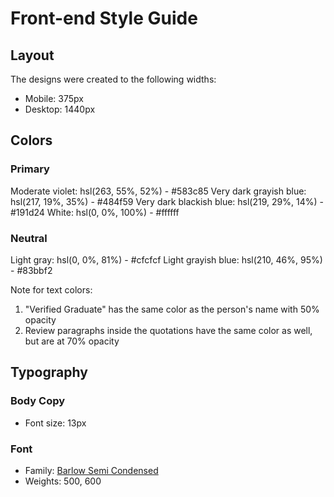 # Front-end Style Guide

## Layout

The designs were created to the following widths:

- Mobile: 375px
- Desktop: 1440px

## Colors

### Primary

Moderate violet: hsl(263, 55%, 52%) - #583c85
Very dark grayish blue: hsl(217, 19%, 35%) - #484f59
Very dark blackish blue: hsl(219, 29%, 14%) - #191d24
White: hsl(0, 0%, 100%) - #ffffff

### Neutral

Light gray: hsl(0, 0%, 81%) - #cfcfcf
Light grayish blue: hsl(210, 46%, 95%) - #83bbf2

Note for text colors:

1. "Verified Graduate" has the same color as the person's name with 50% opacity
2. Review paragraphs inside the quotations have the same color as well, but are at 70% opacity

## Typography

### Body Copy

- Font size: 13px

### Font

- Family: [Barlow Semi Condensed](https://fonts.google.com/specimen/Barlow+Semi+Condensed)
- Weights: 500, 600
